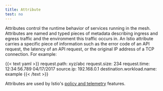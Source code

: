 ```yaml
---
title: Attribute
test: no
---
```


Attributes control the runtime behavior of services running in the mesh.
Attributes are named and typed pieces of metadata describing ingress and egress traffic and the
environment this traffic occurs in. An Istio attribute carries a specific piece
of information such as the error code of an API request, the latency of an API request, or the
original IP address of a TCP connection. For example:

{{< text yaml >}}
request.path: xyz/abc
request.size: 234
request.time: 12:34:56.789 04/17/2017
source.ip: 192.168.0.1
destination.workload.name: example
{{< /text >}}

Attributes are used by Istio's [policy and telemetry](/pt-br/docs/reference/config/policy-and-telemetry/) features.
